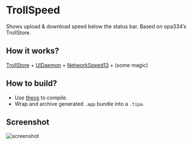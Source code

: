 # TrollSpeed
Shows upload &amp; download speed below the status bar. Based on opa334’s TrollStore.

## How it works?
[TrollStore](https://github.com/opa334/TrollStore) + [UIDaemon](https://github.com/limneos/UIDaemon) + [NetworkSpeed13](https://github.com/lwlsw/NetworkSpeed13) + (some magic)

## How to build?
  - Use [theos](https://github.com/theos/theos) to compile.  
  - Wrap and archive generated `.app` bundle into a `.tipa`.

## Screenshot
![screenshot](https://user-images.githubusercontent.com/5410705/213263734-1ef1b553-88d4-41cc-856e-891ea08d185c.jpeg)

